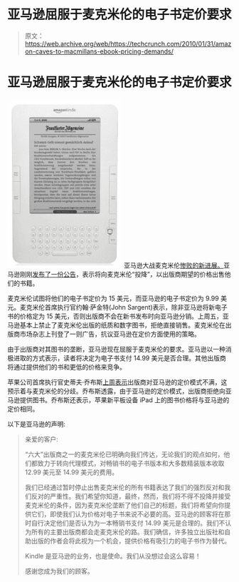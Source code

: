 # 亚马逊屈服于麦克米伦的电子书定价要求 

> 原文：<https://web.archive.org/web/https://techcrunch.com/2010/01/31/amazon-caves-to-macmillans-ebook-pricing-demands/>

# 亚马逊屈服于麦克米伦的电子书定价要求

![](img/657dec7d1b31075150b439a8749e5a24.png "kin")
亚马逊大战麦克米伦[惨败的新进展。](https://web.archive.org/web/20221005184055/http://www.crunchgear.com/2010/01/31/amazon-fighting-with-publishers-over-pricing/)亚马逊刚刚[发布了一份公告](https://web.archive.org/web/20221005184055/http://www.amazon.com/tag/kindle/forum/ref=cm_cd_tfp_ef_tft_tp?_encoding=UTF8&cdForum=Fx1D7SY3BVSESG&cdThread=Tx2MEGQWTNGIMHV&displayType=tagsDetail)，表示将向麦克米伦“投降”，以出版商期望的价格出售他们的书籍。

麦克米伦试图将他们的电子书定价为 15 美元，而亚马逊的电子书定价为 9.99 美元。麦克米伦首席执行官约翰·萨金特(John Sargent)表示，除非亚马逊将新电子书的价格定为 15 美元，否则出版商不会在新书发布时向亚马逊分销。上周五，亚马逊基本上禁止了麦克米伦出版的纸质和数字图书，拒绝直接销售。麦克米伦在出版商市场杂志上刊登了一则广告，抗议亚马逊在定价方面使用的策略。

由于出版商对其图书的垄断，亚马逊现在屈服于麦克米伦的要求。亚马逊以一种消极进取的方式表示，读者将决定为电子书支付 14.99 美元是否合理。其他出版商将通过提供他们的书和更低的价格来竞争。

苹果公司首席执行官史蒂夫·乔布斯[上周表示](https://web.archive.org/web/20221005184055/http://kara.allthingsd.com/20100128/boomtowns-apple-ipad-day-starring-walt-mossberg-plus-a-steve-jobs-cameo/)出版商对亚马逊的定价模式不满，这预示着与麦克米伦的分歧。乔布斯透露，由于亚马逊的定价模式，出版商拒绝向亚马逊提供图书。乔布斯还表示，苹果新平板设备 iPad 上的图书价格将与亚马逊的定价相同。

以下是亚马逊的声明:

> 亲爱的客户:
> 
> “六大”出版商之一的麦克米伦已明确向我们传达，无论我们的观点如何，他们都致力于转向代理模式，对畅销书的电子书版本和大多数精装版本收取 12.99 美元至 14.99 美元的费用。
> 
> 我们已经通过暂时停止出售麦克米伦的所有书籍表达了我们的强烈反对和我们反对的严重性。我们希望你知道，最终，然而，我们将不得不投降并接受麦克米伦的条件，因为麦克米伦垄断了他们自己的标题，我们将希望向你提供它们，即使我们认为价格对电子书来说不必要的高。亚马逊的顾客将在那时自行决定他们是否认为为一本畅销书支付 14.99 美元是合理的。我们不认为所有的主要出版商都会走麦克米伦的路。我们确信，许多独立出版社和自助出版的作者会将此视为一个机会，提供价格有吸引力的电子书作为替代。
> 
> Kindle 是亚马逊的业务，也是使命。我们从没想过会这么容易！
> 
> 感谢您成为我们的顾客。